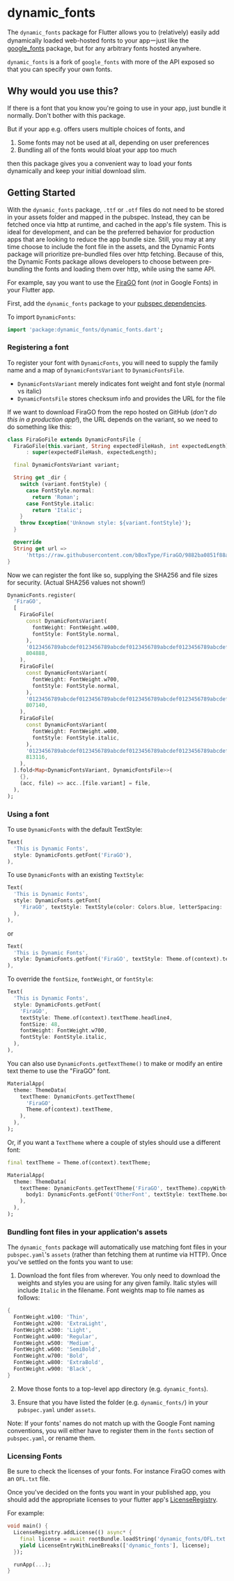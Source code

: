 # dynamic_fonts

The `dynamic_fonts` package for Flutter allows you to (relatively) easily add
dynamically loaded web-hosted fonts to your appーjust like the
[google_fonts](https://pub.dev/packages/google_fonts) package, but for any
arbitrary fonts hosted anywhere.

`dynamic_fonts` is a fork of `google_fonts` with more of the API exposed so that
you can specify your own fonts.

## Why would you use this?

If there is a font that you know you're going to use in your app, just bundle it
normally. Don't bother with this package.

But if your app e.g. offers users multiple choices of fonts, and

1. Some fonts may not be used at all, depending on user preferences
2. Bundling all of the fonts would bloat your app too much

then this package gives you a convenient way to load your fonts dynamically and
keep your initial download slim.

## Getting Started

With the `dynamic_fonts` package, `.ttf` or `.otf` files do not need to be
stored in your assets folder and mapped in the pubspec. Instead, they can be
fetched once via http at runtime, and cached in the app's file system. This is
ideal for development, and can be the preferred behavior for production apps
that are looking to reduce the app bundle size. Still, you may at any time
choose to include the font file in the assets, and the Dynamic Fonts package
will prioritize pre-bundled files over http fetching.  Because of this, the
Dynamic Fonts package allows developers to choose between pre-bundling the fonts
and loading them over http, while using the same API.

For example, say you want to use the
[FiraGO](https://github.com/bBoxType/FiraGO) font (*not* in Google Fonts) in
your Flutter app.

First, add the `dynamic_fonts` package to your [pubspec
dependencies](https://pub.dev/packages/dynamic_fonts#-installing-tab-).

To import `DynamicFonts`:

```dart
import 'package:dynamic_fonts/dynamic_fonts.dart';
```

### Registering a font

To register your font with `DynamicFonts`, you will need to supply the family
name and a map of `DynamicFontsVariant` to `DynamicFontsFile`.

- `DynamicFontsVariant` merely indicates font weight and font style (normal vs
  italic)
- `DynamicFontsFile` stores checksum info and provides the URL for the file

If we want to download FiraGO from the repo hosted on GitHub (*don't do this in
a production app!*), the URL depends on the variant, so we need to do something
like this:

```dart
class FiraGoFile extends DynamicFontsFile {
  FiraGoFile(this.variant, String expectedFileHash, int expectedLength)
      : super(expectedFileHash, expectedLength);

  final DynamicFontsVariant variant;

  String get _dir {
    switch (variant.fontStyle) {
      case FontStyle.normal:
        return 'Roman';
      case FontStyle.italic:
        return 'Italic';
    }
    throw Exception('Unknown style: ${variant.fontStyle}');
  }

  @override
  String get url =>
      'https://raw.githubusercontent.com/bBoxType/FiraGO/9882ba0851f88ab904dc237f250db1d45641f45d/Fonts/FiraGO_TTF_1001/$_dir/FiraGO-${variant.toApiFilenamePart()}.ttf';
}
```

Now we can register the font like so, supplying the SHA256 and file sizes for
security. (Actual SHA256 values not shown!)

```dart
DynamicFonts.register(
  'FiraGO',
  [
    FiraGoFile(
      const DynamicFontsVariant(
        fontWeight: FontWeight.w400,
        fontStyle: FontStyle.normal,
      ),
      '0123456789abcdef0123456789abcdef0123456789abcdef0123456789abcdef',
      804888,
    ),
    FiraGoFile(
      const DynamicFontsVariant(
        fontWeight: FontWeight.w700,
        fontStyle: FontStyle.normal,
      ),
      '0123456789abcdef0123456789abcdef0123456789abcdef0123456789abcdef',
      807140,
    ),
    FiraGoFile(
      const DynamicFontsVariant(
        fontWeight: FontWeight.w400,
        fontStyle: FontStyle.italic,
      ),
      '0123456789abcdef0123456789abcdef0123456789abcdef0123456789abcdef',
      813116,
    ),
  ].fold<Map<DynamicFontsVariant, DynamicFontsFile>>(
    {},
    (acc, file) => acc..[file.variant] = file,
  ),
);
```

### Using a font

To use `DynamicFonts` with the default TextStyle:

```dart
Text(
  'This is Dynamic Fonts',
  style: DynamicFonts.getFont('FiraGO'),
),
```

To use `DynamicFonts` with an existing `TextStyle`:

```dart
Text(
  'This is Dynamic Fonts',
  style: DynamicFonts.getFont(
    'FiraGO', textStyle: TextStyle(color: Colors.blue, letterSpacing: .5),
  ),
),
```

or

```dart
Text(
  'This is Dynamic Fonts',
  style: DynamicFonts.getFont('FiraGO', textStyle: Theme.of(context).textTheme.headline4),
),
```

To override the `fontSize`, `fontWeight`, or `fontStyle`:

```dart
Text(
  'This is Dynamic Fonts',
  style: DynamicFonts.getFont(
    'FiraGO',
    textStyle: Theme.of(context).textTheme.headline4,
    fontSize: 48,
    fontWeight: FontWeight.w700,
    fontStyle: FontStyle.italic,
  ),
),
```

You can also use `DynamicFonts.getTextTheme()` to make or modify an entire text
theme to use the "FiraGO" font.

```dart
MaterialApp(
  theme: ThemeData(
    textTheme: DynamicFonts.getTextTheme(
      'FiraGO',
      Theme.of(context).textTheme,
    ),
  ),
);
```

Or, if you want a `TextTheme` where a couple of styles should use a different
font:

```dart
final textTheme = Theme.of(context).textTheme;

MaterialApp(
  theme: ThemeData(
    textTheme: DynamicFonts.getTextTheme('FiraGO', textTheme).copyWith(
      body1: DynamicFonts.getFont('OtherFont', textStyle: textTheme.body1),
    ),
  ),
);
```

### Bundling font files in your application's assets

The `dynamic_fonts` package will automatically use matching font files in your
`pubspec.yaml`'s `assets` (rather than fetching them at runtime via HTTP). Once
you've settled on the fonts you want to use:

1. Download the font files from wherever.  You only need to download the weights
and styles you are using for any given family.  Italic styles will include
`Italic` in the filename. Font weights map to file names as follows:

```dart
{
  FontWeight.w100: 'Thin',
  FontWeight.w200: 'ExtraLight',
  FontWeight.w300: 'Light',
  FontWeight.w400: 'Regular',
  FontWeight.w500: 'Medium',
  FontWeight.w600: 'SemiBold',
  FontWeight.w700: 'Bold',
  FontWeight.w800: 'ExtraBold',
  FontWeight.w900: 'Black',
}
```

2. Move those fonts to a top-level app directory (e.g. `dynamic_fonts`).

3. Ensure that you have listed the folder (e.g. `dynamic_fonts/`) in your
   `pubspec.yaml` under `assets`.

Note: If your fonts' names do not match up with the Google Font naming
conventions, you will either have to register them in the `fonts` section of
`pubspec.yaml`, or rename them.

### Licensing Fonts
Be sure to check the licenses of your fonts. For instance FiraGO comes with an
`OFL.txt` file.

Once you've decided on the fonts you want in your published app, you should add
the appropriate licenses to your flutter app's
[LicenseRegistry](https://api.flutter.dev/flutter/foundation/LicenseRegistry-class.html).

For example:
```dart
void main() {
  LicenseRegistry.addLicense(() async* {
    final license = await rootBundle.loadString('dynamic_fonts/OFL.txt');
    yield LicenseEntryWithLineBreaks(['dynamic_fonts'], license);
  });

  runApp(...);
}
```
